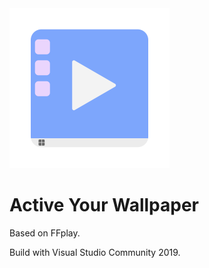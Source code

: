 <img style = "width:256px;" src = "https://raw.githubusercontent.com/RogerChen2005/wallpaper/master/res/vw.png">

# Active Your Wallpaper

Based on FFplay. 

Build with Visual Studio Community 2019. 